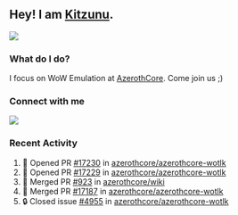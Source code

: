 ## Hey! I am [Kitzunu](https://Github.com/Kitzunu).

<!--<a href="https://github-readme-stats.kitzunu.vercel.app/api?username=Kitzunu&show_icons=true&theme=dark">
  <img align="center" src="https://github-readme-stats.kitzunu.vercel.app/api?username=Kitzunu&show_icons=true&theme=dark" />
</a>-->
<a href="https://github-readme-stats.kitzunu.vercel.app/api?username=Kitzunu&show_icons=true&theme=dark">
  <img align="center" src="https://github-readme-stats.vercel.app/api/top-langs/?username=Kitzunu&layout=compact&theme=dark" />
</a>

### What do I do?

I focus on WoW Emulation at [AzerothCore](https://Github.com/AzerothCore). Come join us ;)

### Connect with me
[![](https://img.shields.io/badge/AzerothCore%20Discord-Connect%20with%20me!-green)](https://discord.com/invite/gkt4y2x)

### Recent Activity

<!--START_SECTION:activity-->
1. 💪 Opened PR [#17230](https://github.com/azerothcore/azerothcore-wotlk/pull/17230) in [azerothcore/azerothcore-wotlk](https://github.com/azerothcore/azerothcore-wotlk)
2. 💪 Opened PR [#17229](https://github.com/azerothcore/azerothcore-wotlk/pull/17229) in [azerothcore/azerothcore-wotlk](https://github.com/azerothcore/azerothcore-wotlk)
3. 🎉 Merged PR [#923](https://github.com/azerothcore/wiki/pull/923) in [azerothcore/wiki](https://github.com/azerothcore/wiki)
4. 🎉 Merged PR [#17187](https://github.com/azerothcore/azerothcore-wotlk/pull/17187) in [azerothcore/azerothcore-wotlk](https://github.com/azerothcore/azerothcore-wotlk)
5. 🔒 Closed issue [#4955](https://github.com/azerothcore/azerothcore-wotlk/issues/4955) in [azerothcore/azerothcore-wotlk](https://github.com/azerothcore/azerothcore-wotlk)
<!--END_SECTION:activity-->

